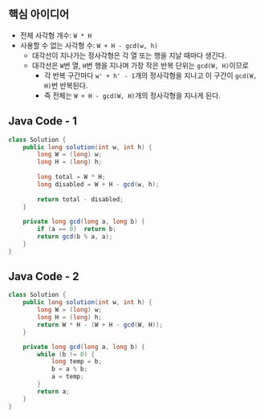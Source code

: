 ## 핵심 아이디어
- 전체 사각형 개수: `W * H`
- 사용할 수 없는 사각형 수: `W + H - gcd(w, h)`
	- 대각선이 지나가는 정사각형은 각 열 또는 행을 지날 때마다 생긴다.
	- 대각선은 `W`번 열, `H`번 행을 지나며 가장 작은 반복 단위는 `gcd(W, H)`이므로
		- 각 반복 구간마다 `w' + h' - 1`개의 정사각형을 지나고 이 구간이 `gcd(W, H)`번 반복된다.
		- 즉 전체는 `W + H - gcd(W, H)`개의 정사각형을 지나게 된다.
## Java Code - 1
```java
class Solution {
    public long solution(int w, int h) {
        long W = (long) w;
        long H = (long) h;
        
        long total = W * H;
        long disabled = W + H - gcd(w, h);
        
        return total - disabled;
    }
    
    private long gcd(long a, long b) {
        if (a == 0)  return b;
        return gcd(b % a, a);
    }
}
```
## Java Code - 2
```java
class Solution {
    public long solution(int w, int h) {
        long W = (long) w;
        long H = (long) h;
        return W * H - (W + H - gcd(W, H));
    }

    private long gcd(long a, long b) {
        while (b != 0) {
            long temp = b;
            b = a % b;
            a = temp;
        }
        return a;
    }
}
```